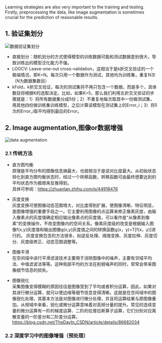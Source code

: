 Learning strategies are also very important to the training and testing. Firstly, preprocessing the data, like image augmentation is sometimes crucial for the prediction of reasonable results.


## 1. 验证集划分
![数据验证集划分](https://user-images.githubusercontent.com/42667259/91734531-5539ae80-ebab-11ea-8d29-71632e3be6a7.png)  
- 直接划分：随机划分的方式使得模型的训练数据可能和测试数据差别很大，导致训练出的模型泛化能力不强。  
- LOOCV: Leave-one-out cross-validation，这相当于是k折交叉验证的一个极端情况，即K=N。每次只用一个数据作为测试，其他均为训练集，重复N次（N为数据集数目）  
- kFold，k折交叉验证，每次的测试集将不再只包含一个数据，而是多个，具体数目将根据K的选取决定。比如，如果K=5，那么我们利用五折交叉验证的步骤就是：1）将所有数据集分成5份；2）不重复地每次取其中一份做测试集，用其他四份做训练集训练模型，之后计算该模型在测试集上的Error_i；3）将5次的Error_i取平均得到最后的Error。

## 2. Image augmentation,图像or数据增强
![data augmentation](https://user-images.githubusercontent.com/42667259/91757069-12d59900-ebce-11ea-96dd-09d0e2102b14.png)

### 2.1 传统方法
- 直方图均衡  
原理是平均分布的图像信息熵最大，也就相当于是说对比度最大。从初始状态转化到直方图均衡状态时，经过一个转移函数，转移函数可由最终想要达到的平均状态作为极限来反推得到。   
具体可参阅：https://zhuanlan.zhihu.com/p/44918476

- 灰度变换  
灰度变换可使图像动态范围增大，对比度得到扩展，使图像清晰、特征明显，是图像增强的重要手段之一。它主要利用图像的点运算来修正像素灰度，由输入像素点的灰度值确定相应输出像素点的灰度值，可以看作是“从像素到像素”的变换操作，不改变图像内的空间关系。像素灰度级的改变是根据输入图像f(x,y)灰度值和输出图像g(x,y)灰度值之间的转换函数g(x，y)=T[f(x，y)]进行的。
灰度变换包含的方法很多，如逆反处理、阈值变换、灰度拉伸、灰度切分、灰度级修正、动态范围调整等。

- 图像平滑   
在空间域中进行平滑滤波技术主要用于消除图像中的噪声，主要有邻域平均法、中值滤波法等等。这种局部平均的方法在削弱噪声的同时，常常会带来图像细节信息的损失。   

- 图像锐化   
采集图像变得模糊的原因往往是图像受到了平均或者积分运算，因此，如果对其进行微分运算，就可以使边缘等细节信息变得清晰。这就是在空间域中的图像锐化处理，其基本方法是对图像进行微分处理，并且将运算结果与原图像叠加。从频域中来看，锐化或微分运算意味着对高频分量的提升。常见的连续变量的微分运算有一阶的梯度运算、二阶的拉普拉斯算子运算，它们分别对应离散变量的一阶差分和二阶差分运算。
https://blog.csdn.net/TheDayIn_CSDN/article/details/86682034  

### 2.2 深度学习中的图像增强（预处理）   


